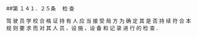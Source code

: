 ##第 １４１．２５条 　检 查

驾 驶 员 学 校 合 格 证 持 有 人 应 当 接 受 局 方 为 确 定 其 是 否 持 续 符 合 本 规 则 要 求 而 对 其 人 员 、设 施 、设 备 和 记 录 进 行 的 检 查 .